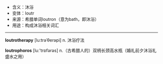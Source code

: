 - <span class="definition">含义：沐浴</span>
- <span class="definition">变体：loutr</span>
- <span class="definition">来源：希腊单词loutron（意为bath，即沐浴）</span>
- <span class="definition">用途：构成沐浴相关词汇</span>

---

<span class="vocabulary">**loutrotherapy**</span> [lu:trәˈθerəpi] n. 沐浴疗法

<span class="vocabulary">**loutrophoros**</span> [lu:'trɒfәrәs] n.（古希腊人的）双柄长颈高水瓶（婚礼前夕沐浴礼盛水之用）

